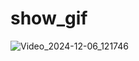 # show_gif
![Video_2024-12-06_121746](https://github.com/user-attachments/assets/ec38a355-3ede-4624-961e-50784b1fe66a)
